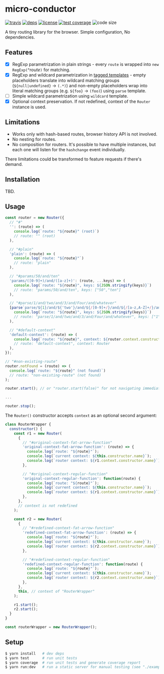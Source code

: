 # micro-conductor

  [![travis][travis-image]][travis-url]
  [![deps][deps-image]][deps-url]
  [![license][license-image]][license-url]
  [![test coverage][test-coverage-image]][test-coverage-url]
  ![code size][code-size-image]

A tiny routing library for the browser. Simple configuration, No dependencies.

## Features

- [x] RegExp parametrization in plain strings - every `route` is wrapped into `new RegExp(`^${route}$`)` for matching.
- [x] RegExp and wildcard parametrization in [tagged templates](https://developer.mozilla.org/en-US/docs/Web/JavaScript/Reference/Template_literals#Tagged_templates) - empty placeholders translate into wildcard matching groups (`${null|undefined}` -> `(.*)`) and non-empty placeholders wrap into literal matching groups (e.g. `${foo}` -> `(foo)`) using `parse` template.
- [ ] Simple wildcard parametrization using `wildcard` template.
- [x] Optional context preservation. If not redefined, context of the `Router` instance is used.

## Limitations

* Works only with hash-based routes, browser history API is not involved.
* No nesting for routes.
* No composition for routers. It's possible to have multiple instances, but each one will listen for the `hashchange` event individually.

There limitations could be transformed to feature requests if there's demand.

## Installation

TBD.

## Usage

```js
const router = new Router({
  // "#"
  '': (route) => (
    console.log(`route: "${route}" (root)`)
    // route: "" (root)
  ),

  // "#plain"
  'plain': (route) => (
    console.log(`route: "${route}"`)
    // route: "plain"
  ),

  // "#params/50/and/ten"
  'params/([0-9]+)/and/([a-z]+)': (route, ...keys) => (
    console.log(`route: "${route}", keys: ${JSON.stringify(keys)}`)
    // route: "params/50/and/ten", keys: ["50","ten"]
  ),

  // "#parse/1/and/two/and/3/and/Four/and/whatever"
  [parse`parse/${1}/and/${'two'}/and/${/[0-9]+/}/and/${/[a-z,A-Z]+/}/and/${null}`]: (route, ...keys) => (
    console.log(`route: "${route}", keys: ${JSON.stringify(keys)}`)
    // route: "parse/1/and/two/and/3/and/Four/and/whatever", keys: ["1","two","3","Four","whatever"]
  ),

  // "#default-context"
  'default-context': (route) => (
    console.log(`route: "${route}", context: ${router.context.constructor.name}`)
    // route: "default-context", context: Router
  ),
});

// "#non-existing-route"
router.notFound = (route) => (
  console.log(`route: "${route}" (not found)`)
  // route: "non-existing-route" (not found)
);

router.start(); // or "router.start(false)" for not navigating immediately

...

router.stop();
```

The `Router()` constructor accepts `context` as an optional second argument:

```js
class RouterWrapper {
  constructor() {
    const r1 = new Router(
      {
        // "#original-context-fat-arrow-function"
        'original-context-fat-arrow-function': (route) => {
          console.log(`route: "${route}"`);
          console.log(`current context: ${this.constructor.name}`);      // RouterWrapper
          console.log(`router context: ${r1.context.constructor.name}`); // Router
        },

        // "#original-context-regular-function"
        'original-context-regular-function': function(route) {
          console.log(`route: "${route}"`);
          console.log(`current context: ${this.constructor.name}`);      // Router
          console.log(`router context: ${r1.context.constructor.name}`); // Router
        },
      },
      // context is not redefined
    );

    const r2 = new Router(
      {
        // "#redefined-context-fat-arrow-function"
        'redefined-context-fat-arrow-function': (route) => {
          console.log(`route: "${route}"`);
          console.log(`current context: ${this.constructor.name}`);      // RouterWrapper
          console.log(`router context: ${r2.context.constructor.name}`); // RouterWrapper
        },

        // "#redefined-context-regular-function"
        'redefined-context-regular-function': function(route) {
          console.log(`route: "${route}"`);
          console.log(`current context: ${this.constructor.name}`);      // RouterWrapper
          console.log(`router context: ${r2.context.constructor.name}`); // RouterWrapper
        },
      },
      this, // context of "RouterWrapper"
    );

    r1.start();
    r2.start();
  }
}

const routerWrapper = new RouterWrapper();
```

## Setup

```bash
$ yarn install   # dev deps
$ yarn test      # run unit tests
$ yarn coverage  # run unit tests and generate coverage report
$ yarn run:dev   # run a static server for manual testing (see "./example/" folder)
```

[travis-image]: https://img.shields.io/travis/oleksmarkh/micro-conductor/master.svg?style=flat-square
[travis-url]: https://travis-ci.org/oleksmarkh/micro-conductor
[deps-image]: https://img.shields.io/david/oleksmarkh/micro-conductor.svg?style=flat-square
[deps-url]: https://david-dm.org/oleksmarkh/micro-conductor
[license-image]: https://img.shields.io/github/license/oleksmarkh/micro-conductor.svg?style=flat-square
[license-url]: https://github.com/oleksmarkh/micro-conductor/blob/master/LICENSE
[test-coverage-image]: https://img.shields.io/coveralls/github/oleksmarkh/micro-conductor.svg?style=flat-square
[test-coverage-url]: https://coveralls.io/github/oleksmarkh/micro-conductor
[code-size-image]: https://img.shields.io/github/languages/code-size/oleksmarkh/micro-conductor.svg?style=flat-square
